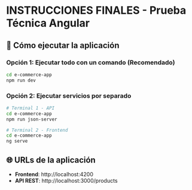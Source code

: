 # INSTRUCCIONES FINALES - Prueba Técnica Angular

## 🚀 Cómo ejecutar la aplicación

### Opción 1: Ejecutar todo con un comando (Recomendado)
```bash
cd e-commerce-app
npm run dev
```

### Opción 2: Ejecutar servicios por separado
```bash
# Terminal 1 - API
cd e-commerce-app
npm run json-server

# Terminal 2 - Frontend
cd e-commerce-app
ng serve
```

## 🌐 URLs de la aplicación

- **Frontend**: http://localhost:4200
- **API REST**: http://localhost:3000/products